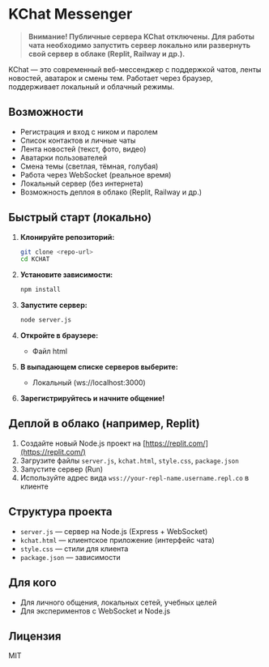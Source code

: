 # KChat Messenger

> **Внимание! Публичные сервера KChat отключены. Для работы чата необходимо запустить сервер локально или развернуть свой сервер в облаке (Replit, Railway и др.).**

KChat — это современный веб-мессенджер с поддержкой чатов, ленты новостей, аватарок и смены тем. Работает через браузер, поддерживает локальный и облачный режимы.

## Возможности

- Регистрация и вход с ником и паролем
- Список контактов и личные чаты
- Лента новостей (текст, фото, видео)
- Аватарки пользователей
- Смена темы (светлая, тёмная, голубая)
- Работа через WebSocket (реальное время)
- Локальный сервер (без интернета)
- Возможность деплоя в облако (Replit, Railway и др.)

## Быстрый старт (локально)

1. **Клонируйте репозиторий:**
   ```bash
   git clone <repo-url>
   cd KCHAT
   ```
2. **Установите зависимости:**
   ```bash
   npm install
   ```
3. **Запустите сервер:**
   ```bash
   node server.js
   ```
4. **Откройте в браузере:**
   - Файл html

5. **В выпадающем списке серверов выберите:**
   - Локальный (ws://localhost:3000)

6. **Зарегистрируйтесь и начните общение!**

## Деплой в облако (например, Replit)

1. Создайте новый Node.js проект на [https://replit.com/](https://replit.com/)
2. Загрузите файлы `server.js`, `kchat.html`, `style.css`, `package.json`
3. Запустите сервер (Run)
4. Используйте адрес вида `wss://your-repl-name.username.repl.co` в клиенте

## Структура проекта

- `server.js` — сервер на Node.js (Express + WebSocket)
- `kchat.html` — клиентское приложение (интерфейс чата)
- `style.css` — стили для клиента
- `package.json` — зависимости

## Для кого

- Для личного общения, локальных сетей, учебных целей
- Для экспериментов с WebSocket и Node.js

## Лицензия

MIT 
